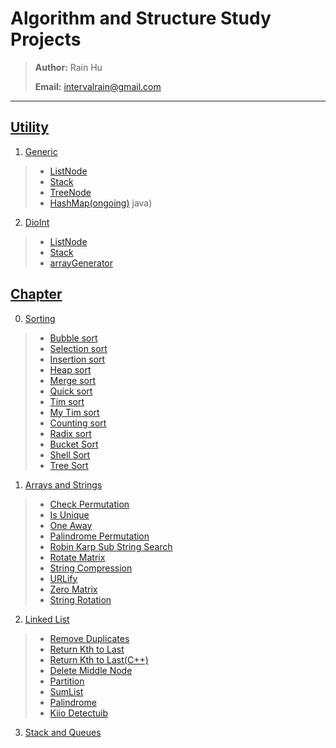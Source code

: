 # Algorithm and Structure Study Projects
>
> **Author:** Rain Hu
>
> **Email:** intervalrain@gmail.com
>
---
## [Utility](https://github.com/intervalrain/algo/tree/master/DioUtility)
1. [Generic](https://github.com/intervalrain/algo/tree/master/DioUtility/Generic)
> + [ListNode](https://github.com/intervalrain/algo/tree/master/DioUtility/Generic/ListNode.java)
> + [Stack](https://github.com/intervalrain/algo/tree/master/DioUtility/Generic/Stack.java)
> + [TreeNode](https://github.com/intervalrain/algo/tree/master/DioUtility/Generic/TreeNode.java)
> + [HashMap(ongoing)](https://github.com/intervalrain/algo/tree/master/DioUtility/Generic/HashMap.java)
java)
2. [DioInt](https://github.com/intervalrain/algo/tree/master/DioUtility/DioInt)
> + [ListNode](https://github.com/intervalrain/algo/tree/master/DioUtility/DioInt/ListNode.java)
> + [Stack](https://github.com/intervalrain/algo/tree/master/DioUtility/DioInt/Stack.java)
> + [arrayGenerator](https://github.com/intervalrain/algo/tree/master/DioUtility/DioInt/arrayGenerator.java)

## [Chapter](https://github.com/intervalrain/algo/tree/master/Topic)
0. [Sorting](https://github.com/intervalrain/algo/tree/master/Topic/Sorting)
> + [Bubble sort](https://github.com/intervalrain/algo/tree/master/Topic/Sorting/BubbleSort.java)
> + [Selection sort](https://github.com/intervalrain/algo/tree/master/Topic/Sorting/SelectionSort.java)
> + [Insertion sort](https://github.com/intervalrain/algo/tree/master/Topic/Sorting/InsertionSort.java)
> + [Heap sort](https://github.com/intervalrain/algo/tree/master/Topic/Sorting/HeapSort.java)
> + [Merge sort](https://github.com/intervalrain/algo/tree/master/Topic/Sorting/MergeSort.java)
> + [Quick sort](https://github.com/intervalrain/algo/tree/master/Topic/Sorting/QuickSort.java)
> + [Tim sort](https://github.com/intervalrain/algo/tree/master/Topic/Sorting/TimSort.java)
> + [My Tim sort](https://github.com/intervalrain/algo/tree/master/Topic/Sorting/MyTimSort.java)
> + [Counting sort](https://github.com/intervalrain/algo/tree/master/Topic/Sorting/CountingSort.java)
> + [Radix sort](https://github.com/intervalrain/algo/tree/master/Topic/Sorting/RadixSort.java)
> + [Bucket Sort](https://github.com/intervalrain/algo/tree/master/Topic/Sorting/BucketSort.java)
> + [Shell Sort](https://github.com/intervalrain/algo/tree/master/Topic/Sorting/ShellSort.java)
> + [Tree Sort](https://github.com/intervalrain/algo/tree/master/Topic/Sorting/TreeSort.java)

1. [Arrays and Strings](https://github.com/intervalrain/algo/tree/master/Topic/ArrayAndStrings)
> + [Check Permutation](https://github.com/intervalrain/algo/tree/master/Topic/ArrayAndStrings/CheckPermutaion.java)
> + [Is Unique](https://github.com/intervalrain/algo/tree/master/Topic/ArrayAndStrings/IsUnique.java)
> + [One Away](https://github.com/intervalrain/algo/tree/master/Topic/ArrayAndStrings/OneAway.java)
> + [Palindrome Permutation](https://github.com/intervalrain/algo/tree/master/Topic/ArrayAndStrings/PalindromePermutation.java)
> + [Robin Karp Sub String Search](https://github.com/intervalrain/algo/tree/master/Topic/ArrayAndStrings/RobinKarpSubStringSearch.java)
> + [Rotate Matrix](https://github.com/intervalrain/algo/tree/master/Topic/ArrayAndStrings/RotateMatrix.java)
> + [String Compression](https://github.com/intervalrain/algo/tree/master/Topic/ArrayAndStrings/StringCompression.java)
> + [URLify](https://github.com/intervalrain/algo/tree/master/Topic/ArrayAndStrings/URLify.java)
> + [Zero Matrix](https://github.com/intervalrain/algo/tree/master/Topic/ArrayAndStrings/ZeroMatrix.java)
> + [String Rotation](https://github.com/intervalrain/algo/tree/master/Topic/ArrayAndStrings/StringRotation.java)

2. [Linked List](https://github.com/intervalrain/algo/tree/master/Topic/LinkedList)
> + [Remove Duplicates](https://github.com/intervalrain/algo/tree/master/Topic/LinkedList/RemoveDups.java)
> + [Return Kth to Last](https://github.com/intervalrain/algo/tree/master/Topic/LinkedList/ReturnKthToLast.java)
> + [Return Kth to Last(C++)](https://github.com/intervalrain/algo/tree/master/Topic/LinkedList/ReturnKthToLast.cpp)
> + [Delete Middle Node](https://github.com/intervalrain/algo/tree/master/Topic/LinkedList/DeleteMiddleNode.java)
> + [Partition](https://github.com/intervalrain/algo/tree/master/Topic/LinkedList/Partition.java)
> + [SumList](https://github.com/intervalrain/algo/tree/master/Topic/LinkedList/SumList.java)
> + [Palindrome](https://github.com/intervalrain/algo/tree/master/Topic/LinkedList/Palindrome.java)
> + [Kiio Detectuib](https://github.com/intervalrain/algo/tree/master/Topic/LinkedList/LoopDetection.java)

3. [Stack and Queues](https://github.com/intervalrain/algo/tree/master/Topic/StackAndQueues)

